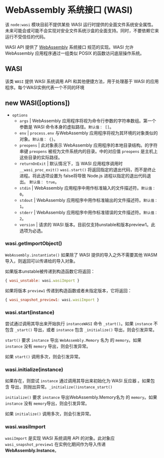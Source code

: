 # WebAssembly 系统接口 (WASI)
该 `node:wasi` 模块目前不提供某些 WASI 运行时提供的全面文件系统安全属性。未来可能会或可能不会实现对安全文件系统沙盒的全面支持。同时，不要依赖它来运行不受信任的代码。

WASI API 提供了 [WebAssembly](https://wasi.dev/) 系统接口 规范的实现。WASI 允许 WebAssembly 应用程序通过一组类似 POSIX 的函数访问底层操作系统。

## WASI
该类 `WASI` 提供 WASI 系统调用 API 和其他便捷方法，用于处理基于 WASI 的应用程序。每个WASI实例代表一个不同的环境

## new WASI([options])
- `options`
  - `args` | WebAssembly 应用程序将视为命令行参数的字符串数组。第一个参数是 WASI 命令本身的虚拟路径。`默认值： []`。
  - `env` | `process.env` 与WebAssembly 应用程序将视为其环境的对象类似的对象。`默认值： {}`。
  - `preopens` | 此对象表示 WebAssembly 应用程序的本地目录结构。的字符串键 `preopens` 被视为文件系统内的目录。中的对应值 `preopens` 是主机上这些目录的实际路径。
  - `returnOnExit` | 默认情况下，当 WASI 应用程序调用时 `__wasi_proc_exit()` `wasi.start()` 将返回指定的退出代码，而不是终止进程。将此选项设置为 false将导致 Node.js 进程以指定的退出代码退出。 `默认值： true`。
  - `stdin` | WebAssembly 应用程序中用作标准输入的文件描述符。`默认值： 0`。
  - `stdout` | WebAssembly 应用程序中用作标准输出的文件描述符。`默认值： 1`。
  - `stderr` | WebAssembly 应用程序中用作标准错误的文件描述符。`默认值： 2`。
  - `version` | 请求的 WASI 版本。目前仅支持unstable和版本preview1。此选项为必选。
### wasi.getImportObject()
`WebAssembly.instantiate()` 如果除了 WASI 提供的导入之外不需要其他 WASM 导入，则返回可以传递给的导入对象。

如果版本unstable被传递到构造函数它将返回：
```js
{ wasi_unstable: wasi.wasiImport }
```
如果将版本 `preview1` 传递到构造函数或者未指定版本，它将返回：
```js
{ wasi_snapshot_preview1: wasi.wasiImport }
```
### wasi.start(instance)
尝试通过调用其导出来开始执行 `instanceWASI` 命令 `_start()`。如果 `instance` 不包含 `_start()` 导出，或者 `instance` 包含 `_initialize()` 导出，则会引发异常。

`start()` 要求 `instance` 导出 `WebAssembly.Memory` 名为 的 `memory`。如果 `instance` 没有 `memory` 导出，则会引发异常。

如果 `start()` 调用多次，则会引发异常。
### wasi.initialize(instance)
如果存在，则尝试 `instance` 通过调用其导出来初始化为 WASI 反应器 。如果包含 导出，则抛出异常。`_initialize()instance_start()`

`initialize()` 要求 `instance` 导出WebAssembly.Memory名为 的 `memory`。如果 `instance` 没有 `memory`导出，则会引发异常。

如果 `initialize()` 调用多次，则会引发异常。

### wasi.wasiImport
`wasiImport` 是实现 WASI 系统调用 API 的对象。此对象应 `wasi_snapshot_preview1` 在实例化期间作为导入传递 **WebAssembly.Instance**。

